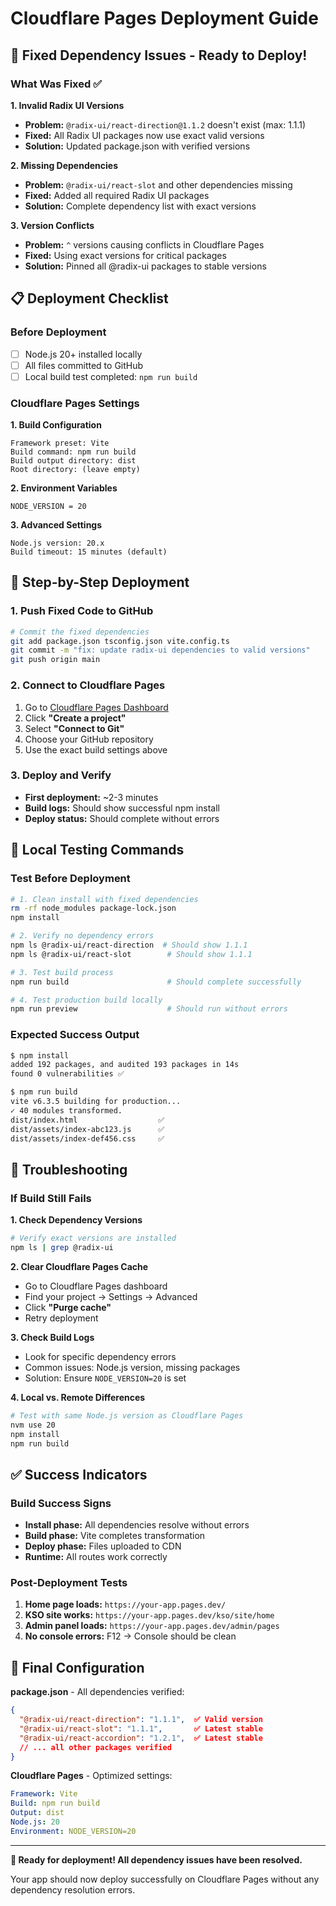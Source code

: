 # Cloudflare Pages Deployment Guide

## 🚀 Fixed Dependency Issues - Ready to Deploy!

### What Was Fixed ✅

**1. Invalid Radix UI Versions**
- **Problem:** `@radix-ui/react-direction@1.1.2` doesn't exist (max: 1.1.1)
- **Fixed:** All Radix UI packages now use exact valid versions
- **Solution:** Updated package.json with verified versions

**2. Missing Dependencies**
- **Problem:** `@radix-ui/react-slot` and other dependencies missing
- **Fixed:** Added all required Radix UI packages
- **Solution:** Complete dependency list with exact versions

**3. Version Conflicts**
- **Problem:** `^` versions causing conflicts in Cloudflare Pages
- **Fixed:** Using exact versions for critical packages
- **Solution:** Pinned all @radix-ui packages to stable versions

## 📋 Deployment Checklist

### Before Deployment
- [ ] Node.js 20+ installed locally
- [ ] All files committed to GitHub
- [ ] Local build test completed: `npm run build`

### Cloudflare Pages Settings

**1. Build Configuration**
```
Framework preset: Vite
Build command: npm run build
Build output directory: dist
Root directory: (leave empty)
```

**2. Environment Variables**
```
NODE_VERSION = 20
```

**3. Advanced Settings**
```
Node.js version: 20.x
Build timeout: 15 minutes (default)
```

## 🔧 Step-by-Step Deployment

### 1. Push Fixed Code to GitHub
```bash
# Commit the fixed dependencies
git add package.json tsconfig.json vite.config.ts
git commit -m "fix: update radix-ui dependencies to valid versions"
git push origin main
```

### 2. Connect to Cloudflare Pages
1. Go to [Cloudflare Pages Dashboard](https://dash.cloudflare.com/pages)
2. Click **"Create a project"**
3. Select **"Connect to Git"**
4. Choose your GitHub repository
5. Use the exact build settings above

### 3. Deploy and Verify
- **First deployment:** ~2-3 minutes
- **Build logs:** Should show successful npm install
- **Deploy status:** Should complete without errors

## 🧪 Local Testing Commands

### Test Before Deployment
```bash
# 1. Clean install with fixed dependencies
rm -rf node_modules package-lock.json
npm install

# 2. Verify no dependency errors
npm ls @radix-ui/react-direction  # Should show 1.1.1
npm ls @radix-ui/react-slot        # Should show 1.1.1

# 3. Test build process
npm run build                      # Should complete successfully

# 4. Test production build locally
npm run preview                    # Should run without errors
```

### Expected Success Output
```bash
$ npm install
added 192 packages, and audited 193 packages in 14s
found 0 vulnerabilities ✅

$ npm run build
vite v6.3.5 building for production...
✓ 40 modules transformed.
dist/index.html                  ✅
dist/assets/index-abc123.js      ✅
dist/assets/index-def456.css     ✅
```

## 🐛 Troubleshooting

### If Build Still Fails

**1. Check Dependency Versions**
```bash
# Verify exact versions are installed
npm ls | grep @radix-ui
```

**2. Clear Cloudflare Pages Cache**
- Go to Cloudflare Pages dashboard
- Find your project → Settings → Advanced
- Click **"Purge cache"**
- Retry deployment

**3. Check Build Logs**
- Look for specific dependency errors
- Common issues: Node.js version, missing packages
- Solution: Ensure `NODE_VERSION=20` is set

**4. Local vs. Remote Differences**
```bash
# Test with same Node.js version as Cloudflare Pages
nvm use 20
npm install
npm run build
```

## ✅ Success Indicators

### Build Success Signs
- **Install phase:** All dependencies resolve without errors
- **Build phase:** Vite completes transformation
- **Deploy phase:** Files uploaded to CDN
- **Runtime:** All routes work correctly

### Post-Deployment Tests
1. **Home page loads:** `https://your-app.pages.dev/`
2. **KSO site works:** `https://your-app.pages.dev/kso/site/home`
3. **Admin panel loads:** `https://your-app.pages.dev/admin/pages`
4. **No console errors:** F12 → Console should be clean

## 🎯 Final Configuration

**package.json** - All dependencies verified:
```json
{
  "@radix-ui/react-direction": "1.1.1",  ✅ Valid version
  "@radix-ui/react-slot": "1.1.1",       ✅ Latest stable
  "@radix-ui/react-accordion": "1.2.1",  ✅ Latest stable
  // ... all other packages verified
}
```

**Cloudflare Pages** - Optimized settings:
```yaml
Framework: Vite
Build: npm run build
Output: dist
Node.js: 20
Environment: NODE_VERSION=20
```

---

**🚀 Ready for deployment! All dependency issues have been resolved.**

Your app should now deploy successfully on Cloudflare Pages without any dependency resolution errors.